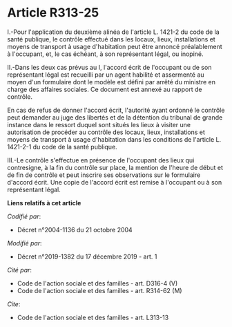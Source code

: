 # Article R313-25

I.-Pour l'application du deuxième alinéa de l'article L. 1421-2 du code de la santé publique, le contrôle effectué dans les
locaux, lieux, installations et moyens de transport à usage d'habitation peut être annoncé préalablement à l'occupant, et, le
cas échéant, à son représentant légal, ou inopiné.

II.-Dans les deux cas prévus au I, l'accord écrit de l'occupant ou de son représentant légal est recueilli par un agent
habilité et assermenté au moyen d'un formulaire dont le modèle est défini par arrêté du ministre en charge des affaires
sociales. Ce document est annexé au rapport de contrôle.

En cas de refus de donner l'accord écrit, l'autorité ayant ordonné le contrôle peut demander au juge des libertés et de la
détention du tribunal de grande instance dans le ressort duquel sont situés les lieux à visiter une autorisation de procéder
au contrôle des locaux, lieux, installations et moyens de transport à usage d'habitation dans les conditions de l'article L.
1421-2-1 du code de la santé publique.

III.-Le contrôle s'effectue en présence de l'occupant des lieux qui contresigne, à la fin du contrôle sur place, la mention
de l'heure de début et de fin de contrôle et peut inscrire ses observations sur le formulaire d'accord écrit. Une copie de
l'accord écrit est remise à l'occupant ou à son représentant légal.

**Liens relatifs à cet article**

_Codifié par_:

  - Décret n°2004-1136 du 21 octobre 2004

_Modifié par_:

  - Décret n°2019-1382 du 17 décembre 2019 - art. 1

_Cité par_:

  - Code de l'action sociale et des familles - art. D316-4 (V)
  - Code de l'action sociale et des familles - art. R314-62 (M)

_Cite_:

  - Code de l'action sociale et des familles - art. L313-13
